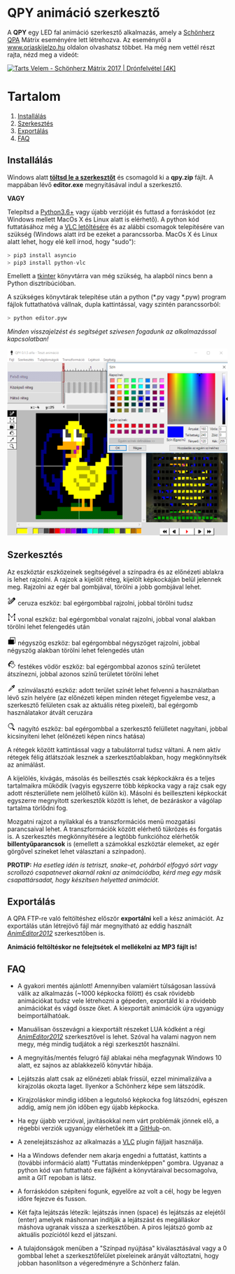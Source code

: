 # QPY animáció szerkesztő
A **QPY** egy LED fal animáció szerkesztő alkalmazás, amely a [Schönherz QPA](https://hu.wikipedia.org/wiki/Sch%C3%B6nherz_Qpa) Mátrix eseményére lett létrehozva. Az eseményről a www.oriaskijelzo.hu oldalon olvashatsz többet. Ha még nem vettél részt rajta, nézd meg a videót:

[![Tarts Velem - Schönherz Mátrix 2017 | Drónfelvétel [4K]](http://img.youtube.com/vi/1sqLbh-WmbM/maxresdefault.jpg)](https://www.youtube.com/watch?v=1sqLbh-WmbM "Tarts Velem - Schönherz Mátrix 2017 | Drónfelvétel [4K]")

# Tartalom

1. [Installálás](#installálás)
2. [Szerkesztés](#szerkesztés)
3. [Exportálás](#exportálás)
4. [FAQ](#faq)
	
## Installálás

Windows alatt **[töltsd le a szerkesztőt](https://github.com/sedthh/schonherz-matrix/raw/master/qpy.zip)** és csomagold ki a **qpy.zip** fájlt. A mappában lévő **editor.exe** megnyitásával indul a szerkesztő.

**VAGY** 

Telepítsd a [Python3.6+](https://www.python.org/downloads/) vagy újabb verzióját és futtasd a forráskódot (ez Windows mellett MacOs X és Linux alatt is elérhető). A python kód futtatásához még a [VLC letöltésére](https://www.videolan.org/vlc/index.html) és az alábbi csomagok telepítésére van szükség (Windows alatt írd be ezeket a parancssorba. MacOs X és Linux alatt lehet, hogy elé kell írnod, hogy "sudo"):

```python
> pip3 install asyncio
> pip3 install python-vlc
```

Emellett a [tkinter](https://tkdocs.com/tutorial/install.html) könyvtárra van még szükség, ha alapból nincs benn a Python disztribúcióban. 

A szükséges könyvtárak telepítése után a python (\*.py vagy \*.pyw) program fájlok futtathatóvá vállnak, dupla kattintással, vagy szintén parancssorból:

```python
> python editor.pyw
```

*Minden visszajelzést és segítséget szívesen fogadunk az alkalmazással kapcsolatban!*

![editor snapshot](images/editor015.png)

## Szerkesztés
Az eszköztár eszközeinek segítségével a színpadra és az előnézeti ablakra is lehet rajzolni. A rajzok a kijelölt réteg, kijelölt képkockáján belül jelennek meg. Rajzolni az egér bal gombjával, törölni a jobb gombjával lehet. 

![pencil tool](images/pencil.gif) ceruza eszköz: bal egérgombbal rajzolni, jobbal törölni tudsz

![line tool](images/line.gif) vonal eszköz: bal egérgombbal vonalat rajzolni, jobbal vonal alakban törölni lehet felengedés után

![rectangle tool](images/rectangle.gif) négyszög eszköz: bal egérgombbal négyszöget rajzolni, jobbal négyszög alakban törölni lehet felengedés után

![fill tool](images/fill.gif) festékes vödör eszköz: bal egérgombbal azonos színű területet átszínezni, jobbal azonos színű területet törölni lehet

![picker tool](images/picker.gif) színválasztó eszköz: adott terület színét lehet felvenni a használatban lévő szín helyére (az előnézeti képen minden réteget figyelembe vesz, a szerkesztő felületen csak az aktuális réteg pixeleit), bal egérgomb használatakor átvált ceruzára

![zoom tool](images/zoom.gif) nagyító eszköz: bal egérgombbal a szerkesztő felülletet nagyítani, jobbal kicsinyíteni lehet (előnézeti képen nincs hatása)

A rétegek között kattintással vagy a tabulátorral tudsz váltani. A nem aktív rétegek félig átlátszóak lesznek a szerkesztőablakban, hogy megkönnyítsék az animálást. 

A kijelölés, kivágás, másolás és beillesztés csak képkockákra és a teljes tartalmaikra működik (vagyis egyszerre több képkocka vagy a rajz csak egy adott részterüllete nem jelölhető külön ki). Másolni és beilleszteni képkockát egyszerre megnyitott szerkesztők között is lehet, de bezáráskor a vágólap tartalma törlődni fog. 

Mozgatni rajzot a nyilakkal és a transzformációs menü mozgatási parancsaival lehet. A transzformációk között elérhető tükrözés és forgatás is. A szerkesztés megkönnyítésére a legtöbb funkcióhoz elérhetők **billentyűparancsok** is (emellett a számokkal eszköztár elemeket, az egér görgővel színeket lehet választani a színpadon). 

**PROTIP:** *Ha esetleg idén is tetriszt, snake-et, pohárból elfogyó sört vagy scrollozó csapatnevet akarnál rakni az animációdba, kérd meg egy másik csapattársadat, hogy készítsen helyetted animációt.*

## Exportálás
A QPA FTP-re való feltöltéshez először **exportálni** kell a kész animációt. Az exportálás után létrejövő fájl már megnyitható az eddig használt *[AnimEditor2012](https://oriaskijelzo.sch.bme.hu/wp-content/uploads/2018/06/animeditor_2012_win32.zip)* szerkesztőben is. 

**Animáció feltöltéskor ne felejtsétek el mellékelni az MP3 fájlt is!**

## FAQ

- A gyakori mentés ajánlott! Amennyiben valamiért túlságosan lassúvá válik az alkalmazás (~1000 képkocka fölött) és csak rövidebb animációkat tudsz vele létrehozni a gépeden, exportáld ki a rövidebb animációkat és vágd össze őket. A kiexportált animációk újra ugyanúgy beimportálhatóak. 

- Manuálisan összevágni a kiexportált részeket LUA kódként a régi *[AnimEditor2012](https://oriaskijelzo.sch.bme.hu/wp-content/uploads/2018/06/animeditor_2012_win32.zip)* szerkesztővel is lehet. Szóval ha valami nagyon nem megy, még mindig tudjátok a régi szerkesztőt használni.

- A megnyitás/mentés felugró fájl ablakai néha megfagynak Windows 10 alatt, ez sajnos az ablakkezelő könyvtár hibája.

- Lejátszás alatt csak az előnézeti ablak frissül, ezzel minimalizálva a kirajzolás okozta laget. Ilyenkor a Schönherz képe sem látszódik.

- Kirajzoláskor mindig időben a legutolsó képkocka fog látszódni, egészen addig, amíg nem jön időben egy újabb képkocka.

- Ha egy újabb verzióval, javításokkal nem várt problémák jönnek elő, a régebbi verziók ugyanúgy elérhetőek itt a [GitHub](https://github.com/sedthh/schonherz-matrix/releases)-on. 

- A zenelejátszáshoz az alkalmazás a [VLC](https://www.videolan.org/vlc/index.html) plugin fájljait használja.

- Ha a Windows defender nem akarja engedni a futtatást, kattints a (további információ alatt) "Futtatás mindenképpen" gombra. Ugyanaz a python kód van futtatható exe fájlként a könyvtáraival becsomagolva, amit a GIT repoban is látsz. 

- A forráskódon szépíteni fogunk, egyelőre az volt a cél, hogy be legyen időre fejezve és fusson.

- Két fajta lejátszás létezik: lejátszás innen (space) és lejátszás az elejétől (enter) amelyek máshonnan indítják a lejátszást és megálláskor máshova ugranak vissza a szerkesztőben. A piros lejátszó gomb az aktuális pozíciótól kezd el játszani.

- A tulajdonságok menüben a "Színpad nyújtása" kiválasztásával vagy a 0 gombbal lehet a szerkesztőfelület pixeleinek arányát változtatni, hogy jobban hasonlítson a végeredményre a Schönherz falán. 